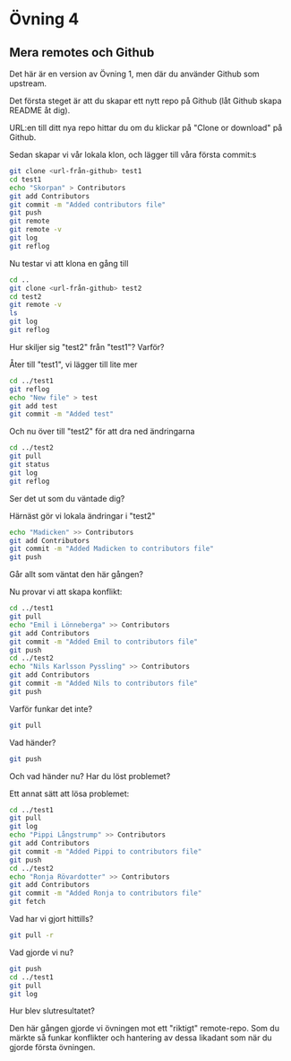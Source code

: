 # Övning 4
## Mera remotes och Github

Det här är en version av Övning 1, men där du använder Github som upstream.

Det första steget är att du skapar ett nytt repo på Github (låt Github skapa README åt dig).

URL:en till ditt nya repo hittar du om du klickar på "Clone or download" på Github.

Sedan skapar vi vår lokala klon, och lägger till våra första commit:s
```sh
git clone <url-från-github> test1
cd test1
echo "Skorpan" > Contributors
git add Contributors
git commit -m "Added contributors file"
git push
git remote
git remote -v
git log
git reflog
```
Nu testar vi att klona en gång till
```sh
cd ..
git clone <url-från-github> test2
cd test2
git remote -v
ls
git log
git reflog
```
Hur skiljer sig "test2" från "test1"? Varför?  

Åter till "test1", vi lägger till lite mer
```sh
cd ../test1
git reflog
echo "New file" > test
git add test
git commit -m "Added test"
```
Och nu över till "test2" för att dra ned ändringarna
```sh
cd ../test2
git pull
git status
git log
git reflog
```
Ser det ut som du väntade dig?  

Härnäst gör vi lokala ändringar i "test2"
```sh
echo "Madicken" >> Contributors
git add Contributors
git commit -m "Added Madicken to contributors file"
git push
```
Går allt som väntat den här gången? 

Nu provar vi att skapa konflikt:
```sh
cd ../test1
git pull
echo "Emil i Lönneberga" >> Contributors
git add Contributors
git commit -m "Added Emil to contributors file"
git push
cd ../test2
echo "Nils Karlsson Pyssling" >> Contributors
git add Contributors
git commit -m "Added Nils to contributors file"
git push
```
Varför funkar det inte?

```sh
git pull
```
Vad händer?
```sh
git push
```
Och vad händer nu? Har du löst problemet?

Ett annat sätt att lösa problemet:
```sh
cd ../test1
git pull
git log
echo "Pippi Långstrump" >> Contributors
git add Contributors
git commit -m "Added Pippi to contributors file"
git push
cd ../test2
echo "Ronja Rövardotter" >> Contributors
git add Contributors
git commit -m "Added Ronja to contributors file"
git fetch
```
Vad har vi gjort hittills?
```sh
git pull -r
```
Vad gjorde vi nu?
```sh
git push
cd ../test1
git pull
git log
```
Hur blev slutresultatet?

Den här gången gjorde vi övningen mot ett "riktigt" remote-repo.
Som du märkte så funkar konflikter och hantering av dessa likadant
som när du gjorde första övningen.
